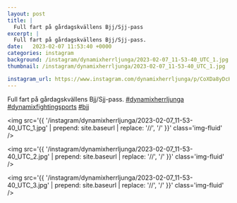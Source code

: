 ```yaml
---
layout: post
title: |
  Full fart på gårdagskvällens Bjj/Sjj-pass
excerpt: |
  Full fart på gårdagskvällens Bjj/Sjj-pass.   
date:   2023-02-07 11:53:40 +0000
categories: instagram
background: /instagram/dynamixherrljunga/2023-02-07_11-53-40_UTC_1.jpg
thumbnail: /instagram/dynamixherrljunga/2023-02-07_11-53-40_UTC_1.jpg

instagram_url: https://www.instagram.com/dynamixherrljunga/p/CoXDa8yDcH-
---
```

Full fart på gårdagskvällens Bjj/Sjj-pass. [#dynamixherrljunga](https://www.instagram.com/explore/tags/dynamixherrljunga/) [#dynamixfightingsports](https://www.instagram.com/explore/tags/dynamixfightingsports/) [#bjj](https://www.instagram.com/explore/tags/bjj/)



<img src='{{ '/instagram/dynamixherrljunga/2023-02-07_11-53-40_UTC_1.jpg' | prepend: site.baseurl | replace: '//', '/' }}' class='img-fluid' />


<img src='{{ '/instagram/dynamixherrljunga/2023-02-07_11-53-40_UTC_2.jpg' | prepend: site.baseurl | replace: '//', '/' }}' class='img-fluid' />


<img src='{{ '/instagram/dynamixherrljunga/2023-02-07_11-53-40_UTC_3.jpg' | prepend: site.baseurl | replace: '//', '/' }}' class='img-fluid' />
